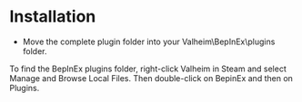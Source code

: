 # Installation

- Move the complete plugin folder into your Valheim\BepInEx\plugins folder.

To find the BepInEx plugins folder, right-click Valheim in Steam and select Manage and Browse Local Files. Then double-click on BepinEx and then on Plugins.